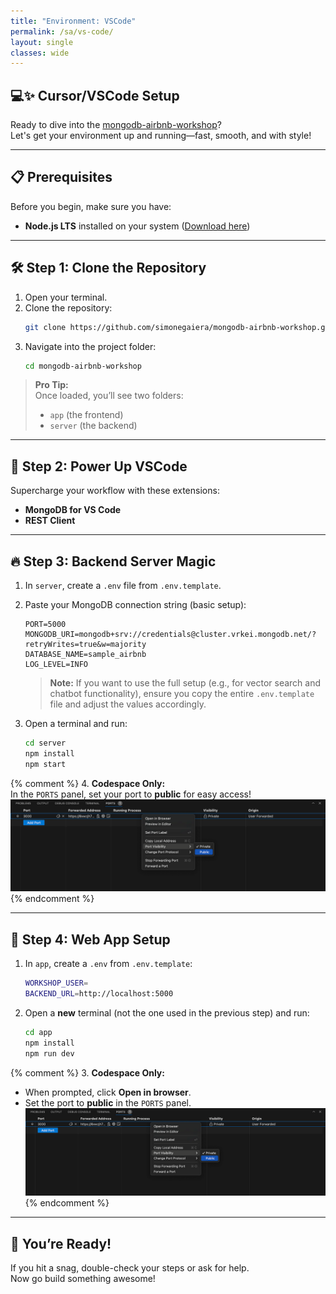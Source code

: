 ```yaml
---
title: "Environment: VSCode"
permalink: /sa/vs-code/
layout: single
classes: wide
---
```


## 💻✨ Cursor/VSCode Setup

Ready to dive into the [mongodb-airbnb-workshop](https://github.com/simonegaiera/mongodb-airbnb-workshop)?  
Let's get your environment up and running—fast, smooth, and with style!

---

## 📋 Prerequisites

Before you begin, make sure you have:
- **Node.js LTS** installed on your system ([Download here](https://nodejs.org/))

---

## 🛠️ Step 1: Clone the Repository

1. Open your terminal.
2. Clone the repository:
   ```bash
   git clone https://github.com/simonegaiera/mongodb-airbnb-workshop.git
   ```
3. Navigate into the project folder:
   ```bash
   cd mongodb-airbnb-workshop
   ```

> **Pro Tip:**  
> Once loaded, you’ll see two folders:  
> - `app` (the frontend)  
> - `server` (the backend)

---

## 🧩 Step 2: Power Up VSCode

Supercharge your workflow with these extensions:
- **MongoDB for VS Code**
- **REST Client**

---

## 🔥 Step 3: Backend Server Magic

1. In `server`, create a `.env` file from `.env.template`.
2. Paste your MongoDB connection string (basic setup):
   ```
   PORT=5000
   MONGODB_URI=mongodb+srv://credentials@cluster.vrkei.mongodb.net/?retryWrites=true&w=majority
   DATABASE_NAME=sample_airbnb
   LOG_LEVEL=INFO
   ```

   > **Note:** If you want to use the full setup (e.g., for vector search and chatbot functionality), ensure you copy the entire `.env.template` file and adjust the values accordingly.
3. Open a terminal and run:
   ```bash
   cd server
   npm install
   npm start
   ```
{% comment %}
4. **Codespace Only:**  
   In the `PORTS` panel, set your port to **public** for easy access!  
   ![vscode-port-visibility](../../assets/images/vscode_port_visibility.png)
{% endcomment %}

---

## 🎨 Step 4: Web App Setup

1. In `app`, create a `.env` from `.env.template`:
   ```bash
   WORKSHOP_USER=
   BACKEND_URL=http://localhost:5000
   ```
2. Open a **new** terminal (not the one used in the previous step) and run:
   ```bash
   cd app
   npm install
   npm run dev
   ```
{% comment %}
3. **Codespace Only:**  
   - When prompted, click **Open in browser**.
   - Set the port to **public** in the `PORTS` panel.  
   ![vscode-port-visibility](../../assets/images/vscode_port_visibility.png)
{% endcomment %}
---

## 🎉 You’re Ready!

If you hit a snag, double-check your steps or ask for help.  
Now go build something awesome!
